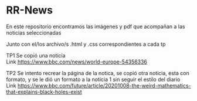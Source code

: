 # RR-News
En este repositorio encontramos las imágenes y pdf que acompañan a las noticias seleccionadas

Junto con el/los archivo/s .html y .css correspondientes a cada tp

TP1 Se copió una noticia
<br>Link https://www.bbc.com/news/world-europe-54356336

TP2 Se intento recrear la página de la notica, se copió otra noticia, esta con formato, y se le dió un formato a la noticia 1 sin seguir el estilo del diario
<br>Link  https://www.bbc.com/future/article/20201008-the-weird-mathematics-that-explains-black-holes-exist
